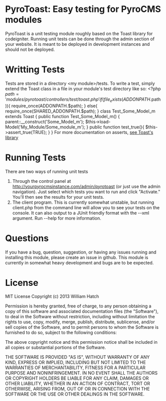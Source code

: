 PyroToast: Easy testing for PyroCMS modules
===========================================

PyroToast is a unit testing module roughly based on the Toast library for codeigniter. Running unit tests can be done through the admin section of your website. It is meant to be deployed in 
development instances and should not be deployed.

Writting Tests
==============
Tests are stored in a directory \<my module\>/tests. To write a test, simply extend the Toast class in a file in your module's test directory like so:
    <?php
    $path = 'modules/pyrotoast/controllers/test/toast.php'
    if(file_exists(ADDONPATH.$path)){
        require_once(ADDONPATH.$path);
    }
    else{
        require_once(SHARED_ADDONPATH.$path);
    }
    class Test_Some_Model_m extends Toast
    {
        public function Test_Some_Model_m()
        {
            parent::__construct('Some_Model_m');
            $this->load-Model('My_Module/Some_module_m');
        }
        public function test_true(){
            $this->assert_true(TRUE);
        }
    }
For more documentation on asserts, [see Toast's library](http://jensroland.com/projects/toast)

Running Tests
=============
There are two ways of running unit tests
1. Through the control panel at http://yourpyrocmsinstance.com/admin/pyrotoast (or just use the admin navigation). Just select which tests you want to run and click "Activate." You'll then see the results for your unit tests.
2. The client program. This is currently somewhat unstable, but running client.php from the command line will allow you to see your tests on the console. It can also output to a JUnit friendly format with the --xml argument. Run --help for more information.

Questions
=========
If you have a bug, question, suggestion, or having any issues running and installing this module, please create an issue in github. This module is currently in somewhat heavy development and bugs
are to be expected.

License
=========
MIT License
Copyright (c) 2013 William Hatch 

Permission is hereby granted, free of charge, to any person obtaining a copy of this software and associated documentation files (the "Software"), to deal in the Software without restriction, including without limitation the rights to use, copy, modify, merge, publish, distribute, sublicense, and/or sell copies of the Software, and to permit persons to whom the Software is furnished to do so, subject to the following conditions:

The above copyright notice and this permission notice shall be included in all copies or substantial portions of the Software.

THE SOFTWARE IS PROVIDED "AS IS", WITHOUT WARRANTY OF ANY KIND, EXPRESS OR IMPLIED, INCLUDING BUT NOT LIMITED TO THE WARRANTIES OF MERCHANTABILITY, FITNESS FOR A PARTICULAR PURPOSE AND NONINFRINGEMENT. IN NO EVENT SHALL THE AUTHORS OR COPYRIGHT HOLDERS BE LIABLE FOR ANY CLAIM, DAMAGES OR OTHER LIABILITY, WHETHER IN AN ACTION OF CONTRACT, TORT OR OTHERWISE, ARISING FROM, OUT OF OR IN CONNECTION WITH THE SOFTWARE OR THE USE OR OTHER DEALINGS IN THE SOFTWARE.
